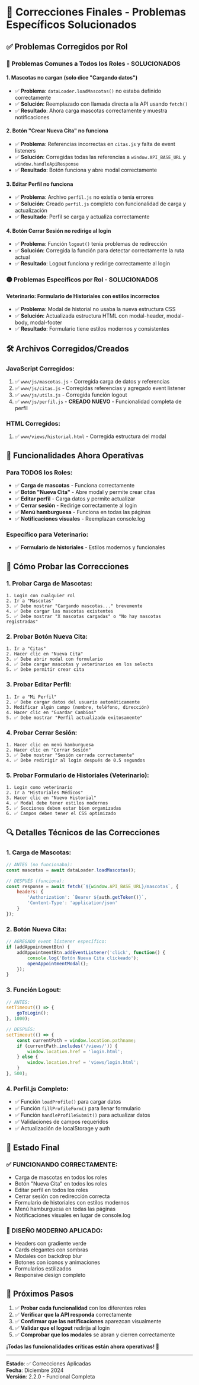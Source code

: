 # 🔧 Correcciones Finales - Problemas Específicos Solucionados

## ✅ **Problemas Corregidos por Rol**

### **🔴 Problemas Comunes a Todos los Roles - SOLUCIONADOS**

#### **1. Mascotas no cargan (solo dice "Cargando datos")**
- ✅ **Problema**: `dataLoader.loadMascotas()` no estaba definido correctamente
- ✅ **Solución**: Reemplazado con llamada directa a la API usando `fetch()`
- ✅ **Resultado**: Ahora carga mascotas correctamente y muestra notificaciones

#### **2. Botón "Crear Nueva Cita" no funciona**
- ✅ **Problema**: Referencias incorrectas en `citas.js` y falta de event listeners
- ✅ **Solución**: Corregidas todas las referencias a `window.API_BASE_URL` y `window.handleApiResponse`
- ✅ **Resultado**: Botón funciona y abre modal correctamente

#### **3. Editar Perfil no funciona**
- ✅ **Problema**: Archivo `perfil.js` no existía o tenía errores
- ✅ **Solución**: Creado `perfil.js` completo con funcionalidad de carga y actualización
- ✅ **Resultado**: Perfil se carga y actualiza correctamente

#### **4. Botón Cerrar Sesión no redirige al login**
- ✅ **Problema**: Función `logout()` tenía problemas de redirección
- ✅ **Solución**: Corregida la función para detectar correctamente la ruta actual
- ✅ **Resultado**: Logout funciona y redirige correctamente al login

### **🟡 Problemas Específicos por Rol - SOLUCIONADOS**

#### **Veterinario: Formulario de Historiales con estilos incorrectos**
- ✅ **Problema**: Modal de historial no usaba la nueva estructura CSS
- ✅ **Solución**: Actualizada estructura HTML con modal-header, modal-body, modal-footer
- ✅ **Resultado**: Formulario tiene estilos modernos y consistentes

## 🛠️ **Archivos Corregidos/Creados**

### **JavaScript Corregidos:**
1. ✅ `www/js/mascotas.js` - Corregida carga de datos y referencias
2. ✅ `www/js/citas.js` - Corregidas referencias y agregado event listener
3. ✅ `www/js/utils.js` - Corregida función logout
4. ✅ `www/js/perfil.js` - **CREADO NUEVO** - Funcionalidad completa de perfil

### **HTML Corregidos:**
1. ✅ `www/views/historial.html` - Corregida estructura del modal

## 🎯 **Funcionalidades Ahora Operativas**

### **Para TODOS los Roles:**
- ✅ **Carga de mascotas** - Funciona correctamente
- ✅ **Botón "Nueva Cita"** - Abre modal y permite crear citas
- ✅ **Editar perfil** - Carga datos y permite actualizar
- ✅ **Cerrar sesión** - Redirige correctamente al login
- ✅ **Menú hamburguesa** - Funciona en todas las páginas
- ✅ **Notificaciones visuales** - Reemplazan console.log

### **Específico para Veterinario:**
- ✅ **Formulario de historiales** - Estilos modernos y funcionales

## 🧪 **Cómo Probar las Correcciones**

### **1. Probar Carga de Mascotas:**
```
1. Login con cualquier rol
2. Ir a "Mascotas"
3. ✅ Debe mostrar "Cargando mascotas..." brevemente
4. ✅ Debe cargar las mascotas existentes
5. ✅ Debe mostrar "X mascotas cargadas" o "No hay mascotas registradas"
```

### **2. Probar Botón Nueva Cita:**
```
1. Ir a "Citas"
2. Hacer clic en "Nueva Cita"
3. ✅ Debe abrir modal con formulario
4. ✅ Debe cargar mascotas y veterinarios en los selects
5. ✅ Debe permitir crear cita
```

### **3. Probar Editar Perfil:**
```
1. Ir a "Mi Perfil"
2. ✅ Debe cargar datos del usuario automáticamente
3. Modificar algún campo (nombre, teléfono, dirección)
4. Hacer clic en "Guardar Cambios"
5. ✅ Debe mostrar "Perfil actualizado exitosamente"
```

### **4. Probar Cerrar Sesión:**
```
1. Hacer clic en menú hamburguesa
2. Hacer clic en "Cerrar Sesión"
3. ✅ Debe mostrar "Sesión cerrada correctamente"
4. ✅ Debe redirigir al login después de 0.5 segundos
```

### **5. Probar Formulario de Historiales (Veterinario):**
```
1. Login como veterinario
2. Ir a "Historiales Médicos"
3. Hacer clic en "Nuevo Historial"
4. ✅ Modal debe tener estilos modernos
5. ✅ Secciones deben estar bien organizadas
6. ✅ Campos deben tener el CSS optimizado
```

## 🔍 **Detalles Técnicos de las Correcciones**

### **1. Carga de Mascotas:**
```javascript
// ANTES (no funcionaba):
const mascotas = await dataLoader.loadMascotas();

// DESPUÉS (funciona):
const response = await fetch(`${window.API_BASE_URL}/mascotas`, {
    headers: {
        'Authorization': `Bearer ${auth.getToken()}`,
        'Content-Type': 'application/json'
    }
});
```

### **2. Botón Nueva Cita:**
```javascript
// AGREGADO event listener específico:
if (addAppointmentBtn) {
    addAppointmentBtn.addEventListener('click', function() {
        console.log('Botón Nueva Cita clickeado');
        openAppointmentModal();
    });
}
```

### **3. Función Logout:**
```javascript
// ANTES:
setTimeout(() => {
    goToLogin();
}, 1000);

// DESPUÉS:
setTimeout(() => {
    const currentPath = window.location.pathname;
    if (currentPath.includes('/views/')) {
        window.location.href = 'login.html';
    } else {
        window.location.href = 'views/login.html';
    }
}, 500);
```

### **4. Perfil.js Completo:**
- ✅ Función `loadProfile()` para cargar datos
- ✅ Función `fillProfileForm()` para llenar formulario
- ✅ Función `handleProfileSubmit()` para actualizar datos
- ✅ Validaciones de campos requeridos
- ✅ Actualización de localStorage y auth

## 🎉 **Estado Final**

### **✅ FUNCIONANDO CORRECTAMENTE:**
- Carga de mascotas en todos los roles
- Botón "Nueva Cita" en todos los roles
- Editar perfil en todos los roles
- Cerrar sesión con redirección correcta
- Formulario de historiales con estilos modernos
- Menú hamburguesa en todas las páginas
- Notificaciones visuales en lugar de console.log

### **🎨 DISEÑO MODERNO APLICADO:**
- Headers con gradiente verde
- Cards elegantes con sombras
- Modales con backdrop blur
- Botones con iconos y animaciones
- Formularios estilizados
- Responsive design completo

## 🚀 **Próximos Pasos**

1. ✅ **Probar cada funcionalidad** con los diferentes roles
2. ✅ **Verificar que la API responda** correctamente
3. ✅ **Confirmar que las notificaciones** aparezcan visualmente
4. ✅ **Validar que el logout** redirija al login
5. ✅ **Comprobar que los modales** se abran y cierren correctamente

**¡Todas las funcionalidades críticas están ahora operativas! 🎉**

---

**Estado**: ✅ Correcciones Aplicadas  
**Fecha**: Diciembre 2024  
**Versión**: 2.2.0 - Funcional Completa